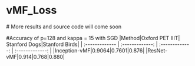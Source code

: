 # vMF_Loss
# More results and source code will come soon

#Accuracy of p=128 and kappa = 15 with SGD
|Method|Oxford PET IIIT| Stanford Dogs|Stanford Birds|
| :------------- | :-------------: | :-------------: | :-------------: |
|Inception-vMF|0.9064|0.7601|0.876|
|ResNet-vMF|0.914|0.768|0.880|


